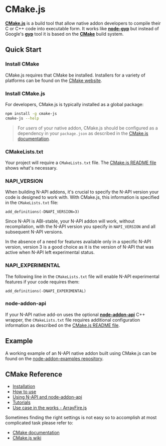 # CMake.js

[**CMake.js**](https://github.com/cmake-js/cmake-js) is a build tool that allow native addon developers to compile their C or C++ code into executable form. It works like [**node-gyp**](node-gyp.md) but instead of Google's [**gyp**](https://gyp.gsrc.io) tool it is based on the [**CMake**](https://cmake.org) build system.

## Quick Start

### Install CMake

CMake.js requires that CMake be installed. Installers for a variety of platforms can be found on the [CMake website](https://cmake.org).

### Install CMake.js

For developers, CMake.js is typically installed as a global package:

```bash
npm install -g cmake-js
cmake-js --help
```

> For _users_ of your native addon, CMake.js should be configured as a dependency in your `package.json` as described in the [CMake.js documentation](https://github.com/cmake-js/cmake-js).

### CMakeLists.txt

Your project will require a `CMakeLists.txt` file. The [CMake.js README file](https://github.com/cmake-js/cmake-js#usage) shows what's necessary.

### NAPI\_VERSION

When building N-API addons, it's crucial to specify the N-API version your code is designed to work with. With CMake.js, this information is specified in the `CMakeLists.txt` file:

```text
add_definitions(-DNAPI_VERSION=3)
```

Since N-API is ABI-stable, your N-API addon will work, without recompilation, with the N-API version you specify in `NAPI_VERSION` and all subsequent N-API versions.

In the absence of a need for features available only in a specific N-API version, version 3 is a good choice as it is the version of N-API that was active when N-API left experimental status.

### NAPI\_EXPERIMENTAL

The following line in the `CMakeLists.txt` file will enable N-API experimental features if your code requires them:

```text
add_definitions(-DNAPI_EXPERIMENTAL)
```

### node-addon-api

If your N-API native add-on uses the optional [**node-addon-api**](https://github.com/nodejs/node-addon-api#node-addon-api-module) C++ wrapper, the `CMakeLists.txt` file requires additional configuration information as described on the [CMake.js README file](https://github.com/cmake-js/cmake-js#n-api-and-node-addon-api).

## Example

A working example of an N-API native addon built using CMake.js can be found on the [node-addon-examples repository](https://github.com/nodejs/node-addon-examples/tree/master/build_with_cmake#building-n-api-addons-using-cmakejs).

## **CMake** Reference

* [Installation](https://github.com/cmake-js/cmake-js#installation)
* [How to use](https://github.com/cmake-js/cmake-js#usage)
* [Using N-API and node-addon-api](https://github.com/cmake-js/cmake-js#n-api-and-node-addon-api)
* [Tutorials](https://github.com/cmake-js/cmake-js#tutorials)
* [Use case in the works - ArrayFire.js](https://github.com/cmake-js/cmake-js#use-case-in-the-works---arrayfirejs)

Sometimes finding the right settings is not easy so to accomplish at most complicated task please refer to:

* [CMake documentation](https://cmake.org/)
* [CMake.js wiki](https://github.com/cmake-js/cmake-js/wiki)

